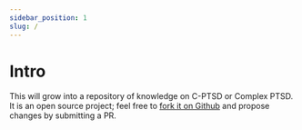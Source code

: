 ```yaml
---
sidebar_position: 1
slug: /
---
```


# Intro

This will grow into a repository of knowledge on C-PTSD or Complex PTSD. It is an open source project; feel free to [fork it on Github](https://github.com/bolsterdigital/cptsdrepo) and propose changes by submitting a PR.
